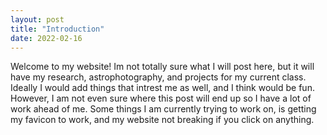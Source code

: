 ```yaml
---
layout: post
title: "Introduction"
date: 2022-02-16
---
```

Welcome to my website! Im not totally sure what I will post here, but it will have my research, astrophotography, and projects for my current class. Ideally I would add things that intrest me as well, and I think would be fun. However, I am not even sure where this post will end up so I have a lot of work ahead of me.
Some things I am currently trying to work on, is getting my favicon to work, and my website not breaking if you click on anything.
